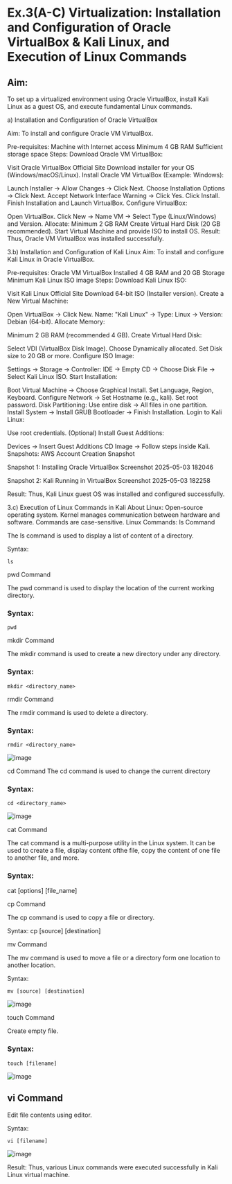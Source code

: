 # Ex.3(A-C) Virtualization: Installation and Configuration of Oracle VirtualBox & Kali Linux, and Execution of Linux Commands

## Aim:

To set up a virtualized environment using Oracle VirtualBox, install Kali Linux as a guest OS, and execute fundamental Linux commands.

a) Installation and Configuration of Oracle VirtualBox

Aim:
To install and configure Oracle VM VirtualBox.

Pre-requisites:
Machine with Internet access
Minimum 4 GB RAM
Sufficient storage space
Steps:
Download Oracle VM VirtualBox:

Visit Oracle VirtualBox Official Site
Download installer for your OS (Windows/macOS/Linux).
Install Oracle VM VirtualBox (Example: Windows):

Launch Installer → Allow Changes → Click Next.
Choose Installation Options → Click Next.
Accept Network Interface Warning → Click Yes.
Click Install.
Finish Installation and Launch VirtualBox.
Configure VirtualBox:

Open VirtualBox.
Click New → Name VM → Select Type (Linux/Windows) and Version.
Allocate:
Minimum 2 GB RAM
Create Virtual Hard Disk (20 GB recommended).
Start Virtual Machine and provide ISO to install OS.
Result:
Thus, Oracle VM VirtualBox was installed successfully.

3.b) Installation and Configuration of Kali Linux
Aim:
To install and configure Kali Linux in Oracle VirtualBox.

Pre-requisites:
Oracle VM VirtualBox Installed
4 GB RAM and 20 GB Storage Minimum
Kali Linux ISO image
Steps:
Download Kali Linux ISO:

Visit Kali Linux Official Site
Download 64-bit ISO (Installer version).
Create a New Virtual Machine:

Open VirtualBox → Click New.
Name: "Kali Linux" → Type: Linux → Version: Debian (64-bit).
Allocate Memory:

Minimum 2 GB RAM (recommended 4 GB).
Create Virtual Hard Disk:

Select VDI (VirtualBox Disk Image).
Choose Dynamically allocated.
Set Disk size to 20 GB or more.
Configure ISO Image:

Settings → Storage → Controller: IDE → Empty CD → Choose Disk File → Select Kali Linux ISO.
Start Installation:

Boot Virtual Machine → Choose Graphical Install.
Set Language, Region, Keyboard.
Configure Network → Set Hostname (e.g., kali).
Set root password.
Disk Partitioning: Use entire disk → All files in one partition.
Install System → Install GRUB Bootloader → Finish Installation.
Login to Kali Linux:

Use root credentials.
(Optional) Install Guest Additions:

Devices → Insert Guest Additions CD Image → Follow steps inside Kali.
Snapshots:
AWS Account Creation Snapshot

Snapshot 1: Installing Oracle VirtualBox Screenshot 2025-05-03 182046

Snapshot 2: Kali Running in VirtualBox Screenshot 2025-05-03 182258

Result:
Thus, Kali Linux guest OS was installed and configured successfully.

3.c) Execution of Linux Commands in Kali
About Linux:
Open-source operating system.
Kernel manages communication between hardware and software.
Commands are case-sensitive.
Linux Commands:
ls Command

The ls command is used to display a list of content of a directory.

Syntax:
```
ls
```


pwd Command

The pwd command is used to display the location of the current working directory.

### Syntax:
```
pwd
```


mkdir Command

The mkdir command is used to create a new directory under any directory.

### Syntax:
```
mkdir <directory_name>
```


rmdir Command

The rmdir command is used to delete a directory.

### Syntax:
```
rmdir <directory_name>
```
![image](https://github.com/user-attachments/assets/c8a1fee5-a6f1-4fd8-a586-2a49ae0e96cd)


cd Command The cd command is used to change the current directory
### Syntax:
```
cd <directory_name>
```
![image](https://github.com/user-attachments/assets/01f6ec82-b590-47aa-b8b3-62e47c17f85d)


cat Command

The cat command is a multi-purpose utility in the Linux system. It can be used to create a file, display content ofthe file, copy the content of one file to another file, and more.

### Syntax:

cat [options] [file_name]


cp Command

The cp command is used to copy a file or directory.

Syntax:
cp [source] [destination]



mv Command

The mv command is used to move a file or a directory form one location to another location.

Syntax:
```
mv [source] [destination]
```
![image](https://github.com/user-attachments/assets/17061dfc-2891-4874-b03b-c04c7738899b)


touch Command

Create empty file.

### Syntax:
```
touch [filename]
```
![image](https://github.com/user-attachments/assets/139a1f94-610d-4709-b9eb-a6ccb9265bad)


## vi Command

Edit file contents using editor.

Syntax:
```
vi [filename]
```


![image](https://github.com/user-attachments/assets/cd3e911a-d7bc-422e-b50d-aca3869e7769)


Result:
Thus, various Linux commands were executed successfully in Kali Linux virtual machine.

